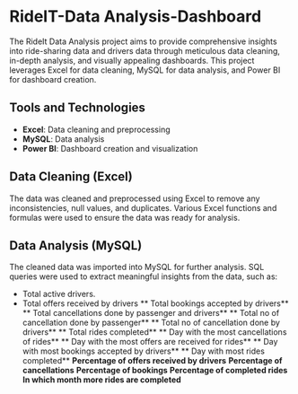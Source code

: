 # RideIT-Data Analysis-Dashboard
The RideIt Data Analysis project aims to provide comprehensive insights into ride-sharing data and drivers data through meticulous data cleaning, in-depth analysis, and visually appealing dashboards. This project leverages Excel for data cleaning, MySQL for data analysis, and Power BI for dashboard creation.

## Tools and Technologies

- **Excel**: Data cleaning and preprocessing
- **MySQL**: Data analysis
- **Power BI**: Dashboard creation and visualization

## Data Cleaning (Excel)

The data was cleaned and preprocessed using Excel to remove any inconsistencies, null values, and duplicates. Various Excel functions and formulas were used to ensure the data was ready for analysis.

## Data Analysis (MySQL)

The cleaned data was imported into MySQL for further analysis. SQL queries were used to extract meaningful insights from the data, such as:

- Total active drivers.
- Total offers received by drivers
** Total bookings accepted by drivers**
** Total cancellations done by passenger and drivers**
** Total no of cancellation done by passenger**
** Total no of cancellation done by drivers**
** Total rides completed**
** Day with the most cancellations of rides**
** Day with the most offers are received for rides**
** Day with most bookings accepted by drivers**
** Day with most rides completed**
**Percentage of offers received by drivers**
**Percentage of cancellations**
**Percentage of bookings**
**Percentage of completed rides**
**In which month more rides are completed**


